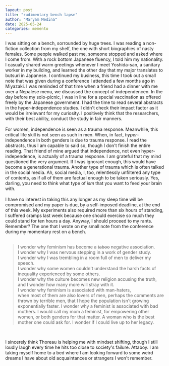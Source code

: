 ```yaml
---
layout: post
title: "rudimentary bench lapse"
author: "Maryam Medina"
date: 2025-05-24
categories: memento
---
```


I was sitting on a bench, sorrounded by huge trees. I was reading a non-fiction collection from my shelf, the one with short biographies of nasty females. Some people walked past me, someone stopped and asked where I come from. With a rock bottom Japanese fluency, I told him my nationality. I casually shared warm greetings whenever I meet Yoshida-san, a sanitary worker in my building, and learned the other day that my major translates to butsuri in Japanese. I continued my business, this time I took out a small note that was given during a conference I attended a few months ago in Miyazaki. I was reminded of that time when a friend had a dinner with me over a Nepalese menu, we discussed the concept of independencen. In the day before my solo-picnic, I was in line for a special vaccination as offered freely by the Japanese government. I had the time to read several abstracts in the hyper-independence studies. I didn't check their impact factor as it would be irrelevant for my curiosity. I positively think that the researchers, with their best ability, conduct the study in fair manners. <br>
<br>
For women, independence is seen as a trauma response. Meanwhile, this critical life skill is not seen as such in men. When, in fact, *hyper*-independence in both genders is due to trauma response. I read the abstracts, thus I am capable to said so, though I don't finish the entire reading. That friend of mine argued that independence, not even hyper-independence, is actually of a trauma response. I am grateful that my mind questioned the very argument. If I was ignorant enough, this would have become a generational trauma. Another type of trauma which is often talked in the social media. Ah, social media, I, too, relentlessly unfiltered any type of contents, as if all of them are factual enough to be taken seriously. Yes, darling, you need to think what type of *ism* that you want to feed your brain with. <br>
<br>
I have no interest in taking this any longer as my sleep time will be compromised and my paper is due, by a self-imposed deadline, at the end of this week. My experiments also required more than six hours of standing, I suffered cramps last week because one should exercise so much they could stand for ten hours a day. Anyway, I should proceed to my rants. Remember? The one that I wrote on my small note from the conference during my momentary rest on a bench.<br>
<br>
> I wonder why feminism has become a ~~taboo~~ negative association.<br>
> I wonder why I was nervous stepping in a work of gender study.<br>
> I wonder why I was trembling in a room full of men to deliver my speech.<br>
> I wonder why some women couldn't understand the harsh facts of inequality experienced by some others.<br>
> I wonder why the culture becomes new religion accusing the truth,<br>
> and I wonder how many more will stray with it.<br>
> I wonder why feminism is associated with man-haters,<br>
> when most of them are also lovers of men,
> perhaps the comments are thrown by terrible men,
> that I hope the population isn't growing exponentially faster.
> I wonder why a feminist is associated with bad mothers.
> I would call my mom a feminist,
> for empowering other women, or
> both genders for that matter.
> A woman who is the best mother one could ask for.
> I wonder if I could live up to her legacy.
<br>

I sincerely think Thoreau is helping me with mindset shifting, though I still loudly laugh every time he hits too close to society's failure. Attaboy. I am taking myself home to a bed where I am looking forward to some weird dreams I have about old acquaintances or strangers I won't remember.
